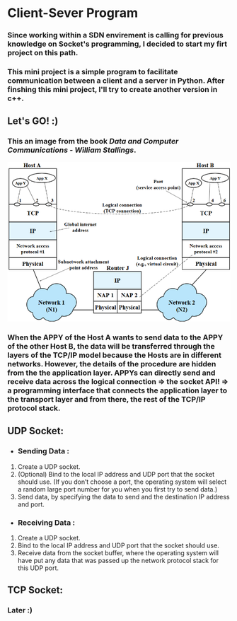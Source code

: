 # Client-Sever Program

### Since working within a SDN envirement is calling for previous knowledge on Socket's programming, I decided to start my firt project on this path.

### This mini project is a simple program to facilitate communication between a client and a server in Python. After finshing this mini project, I'll try to create another version in c++.

## Let's GO! :)

### This an image from the book *Data and Computer Communications - William Stallings*.

![D](DCC.png "Data and Computer Communication")


### When the APPY of the Host A wants to send data to the APPY of the other Host B, the data will be transferred through the layers of the TCP/IP model because the Hosts are in different networks.  However, the details of the procedure are hidden from the the application layer. APPYs can directly send and receive data across the logical connection => the socket API! => a programming interface that connects the application layer to the transport layer and from there, the rest of the TCP/IP protocol stack.

## UDP Socket:

* ### Sending Data : 
1. Create a UDP socket.
2. (Optional) Bind to the local IP address and UDP port that the socket should use. 
(If you don’t choose a port, the operating system will select a random large port number for you when you first try to send data.)
3. Send data, by specifying the data to send and the destination IP address and port.

* ### Receiving Data : 

1. Create a UDP socket.
2. Bind to the local IP address and UDP port that the socket should use.
3. Receive data from the socket buffer, where the operating system will have put any data that was passed up the network protocol stack for this UDP port.


## TCP Socket:

### Later :)
